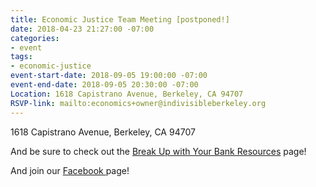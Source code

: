 ```yaml
---
title: Economic Justice Team Meeting [postponed!]
date: 2018-04-23 21:27:00 -07:00
categories:
- event
tags:
- economic-justice
event-start-date: 2018-09-05 19:00:00 -07:00
event-end-date: 2018-09-05 20:30:00 -07:00
Location: 1618 Capistrano Avenue, Berkeley, CA 94707
RSVP-link: mailto:economics+owner@indivisibleberkeley.org
---
```


1618 Capistrano Avenue, Berkeley, CA 94707

And be sure to check out the [Break Up with Your Bank Resources](https://groups.google.com/a/indivisibleberkeley.org/forum/#!forum/buwyb) page!

And join our [Facebook ](https://www.facebook.com/groups/238932426853707/)page!